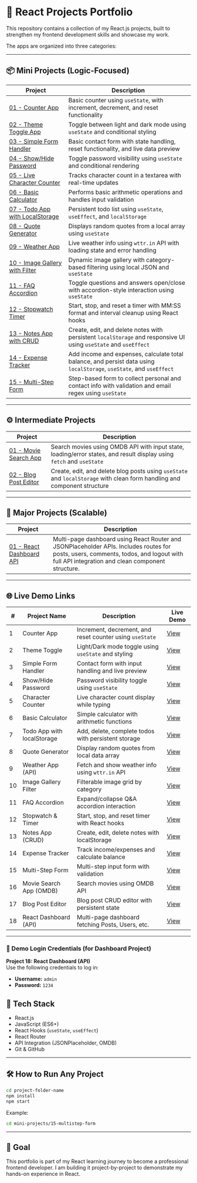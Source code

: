 # 🚀 React Projects Portfolio

This repository contains a collection of my React.js projects, built to strengthen my frontend development skills and showcase my work.

The apps are organized into three categories:

---

## 📦 Mini Projects (Logic-Focused)

| Project | Description |
|---------|-------------|
| [01 - Counter App](./mini-projects/01-counter-app) | Basic counter using `useState`, with increment, decrement, and reset functionality |
| [02 - Theme Toggle App](./mini-projects/02-theme-toggle) | Toggle between light and dark mode using `useState` and conditional styling |
| [03 - Simple Form Handler](./mini-projects/03-simple-form-handler) | Basic contact form with state handling, reset functionality, and live data preview |
| [04 - Show/Hide Password](./mini-projects/04-show-hide-password) | Toggle password visibility using `useState` and conditional rendering |
| [05 - Live Character Counter](./mini-projects/05-live-character-counter) | Tracks character count in a textarea with real-time updates |
| [06 - Basic Calculator](./mini-projects/06-basic-calculator) | Performs basic arithmetic operations and handles input validation |
| [07 - Todo App with LocalStorage](./mini-projects/07-todo-app-localstorage) | Persistent todo list using `useState`, `useEffect`, and `localStorage` |
| [08 - Quote Generator](./mini-projects/08-quote-generator) | Displays random quotes from a local array using `useState` |
| [09 - Weather App](./mini-projects/09-weather-app) | Live weather info using `wttr.in` API with loading state and error handling |
| [10 - Image Gallery with Filter](./mini-projects/10-image-gallery) | Dynamic image gallery with category-based filtering using local JSON and `useState` |
| [11 - FAQ Accordion](./mini-projects/11-faq-accordion) | Toggle questions and answers open/close with accordion-style interaction using `useState` |
| [12 - Stopwatch Timer](./mini-projects/12-stopwatch-timer) | Start, stop, and reset a timer with MM:SS format and interval cleanup using React hooks |
| [13 - Notes App with CRUD](./mini-projects/13-notes-app-crud) | Create, edit, and delete notes with persistent `localStorage` and responsive UI using `useState` and `useEffect` |
| [14 - Expense Tracker](./mini-projects/14-expense-tracker) | Add income and expenses, calculate total balance, and persist data using `localStorage`, `useState`, and `useEffect` |
| [15 - Multi-Step Form](./mini-projects/15-multistep-form) | Step-based form to collect personal and contact info with validation and email regex using `useState` |

---

## ⚙️ Intermediate Projects

| Project | Description |
|---------|-------------|
| [01 - Movie Search App](./intermediate-projects/01-movie-search-app) | Search movies using OMDB API with input state, loading/error states, and result display using `fetch` and `useState` |
| [02 - Blog Post Editor](./intermediate-projects/02-blog-post-editor) | Create, edit, and delete blog posts using `useState` and `localStorage` with clean form handling and component structure |

---

## 🌟 Major Projects (Scalable)

| Project | Description |
|---------|-------------|
| [01 - React Dashboard API](./major-projects/01-react-dashboard-api) | Multi-page dashboard using React Router and JSONPlaceholder APIs. Includes routes for posts, users, comments, todos, and logout with full API integration and clean component structure. |

---

## 🌐 Live Demo Links

| #  | Project Name              | Description                                              | Live Demo |
|----|---------------------------|----------------------------------------------------------|-----------|
| 1  | Counter App               | Increment, decrement, and reset counter using `useState` | [View](https://counter-app-ecru-xi.vercel.app/) |
| 2  | Theme Toggle              | Light/Dark mode toggle using `useState` and styling      | [View](https://theme-toggle-taupe.vercel.app/) |
| 3  | Simple Form Handler       | Contact form with input handling and live preview        | [View](https://simple-form-handler.vercel.app/) |
| 4  | Show/Hide Password        | Password visibility toggle using `useState`              | [View](https://show-hide-password-rho.vercel.app/) |
| 5  | Character Counter         | Live character count display while typing                | [View](https://character-counter-two-teal.vercel.app/) |
| 6  | Basic Calculator          | Simple calculator with arithmetic functions              | [View](https://basic-calculator-rosy.vercel.app/) |
| 7  | Todo App with localStorage| Add, delete, complete todos with persistent storage      | [View](https://todo-app-mu-roan-65.vercel.app/) |
| 8  | Quote Generator           | Display random quotes from local data array              | [View](https://quote-generator-eight-sandy.vercel.app/) |
| 9  | Weather App (API)         | Fetch and show weather info using `wttr.in` API          | [View](https://weather-app-taupe-seven-6lgfhnf4ko.vercel.app/) |
| 10 | Image Gallery Filter      | Filterable image grid by category                        | [View](https://image-gallery-alpha-teal.vercel.app/) |
| 11 | FAQ Accordion             | Expand/collapse Q&A accordion interaction                | [View](https://faq-accordion-pi-nine.vercel.app/) |
| 12 | Stopwatch & Timer         | Start, stop, and reset timer with React hooks            | [View](https://stopwatch-timer-psi.vercel.app/) |
| 13 | Notes App (CRUD)          | Create, edit, delete notes with localStorage             | [View](https://notes-app-crud-gray.vercel.app/) |
| 14 | Expense Tracker           | Track income/expenses and calculate balance              | [View](https://expense-tracker-tau-lac.vercel.app/) |
| 15 | Multi-Step Form           | Multi-step input form with validation                    | [View](https://multi-step-form-rho-eight.vercel.app/) |
| 16 | Movie Search App (OMDB)   | Search movies using OMDB API                             | [View](https://movie-search-app-one-blue.vercel.app/) |
| 17 | Blog Post Editor          | Blog post CRUD editor with persistent state              | [View](https://blog-post-editor-mu.vercel.app/) |
| 18 | React Dashboard (API)     | Multi-page dashboard fetching Posts, Users, etc.         | [View](https://react-dashboard-api.vercel.app/) |

---

### 🧪 Demo Login Credentials (for Dashboard Project)

**Project 18: React Dashboard (API)**  
Use the following credentials to log in:

- **Username:** `admin`
- **Password:** `1234`


## 🧠 Tech Stack

- React.js
- JavaScript (ES6+)
- React Hooks (`useState`, `useEffect`)
- React Router
- API Integration (JSONPlaceholder, OMDB)
- Git & GitHub

---

## 🛠️ How to Run Any Project

```bash
cd project-folder-name
npm install
npm start
```

Example:

```bash
cd mini-projects/15-multistep-form
```

---

## 🎯 Goal

This portfolio is part of my React learning journey to become a professional frontend developer. I am building it project-by-project to demonstrate my hands-on experience in React.
